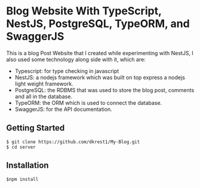 # Blog Website With TypeScript, NestJS, PostgreSQL, TypeORM, and SwaggerJS

This is a blog Post Website that I created while experimenting with NestJS, I also used some technology along side with it, which are:

- Typescript: for type checking in javascript
- NestJS: a nodejs framework which was built on top express a nodejs light weight framework.
- PostgreSQL: the RDBMS that was used to store the blog post, comments and all in the database.
- TypeORM: the ORM which is used to connect the database.
- SwaggerJS: for the API documentation.

## Getting Started

```
$ git clone https://github.com/dkrest1/My-Blog.git
$ cd server
```

## Installation

```
$npm install
```
